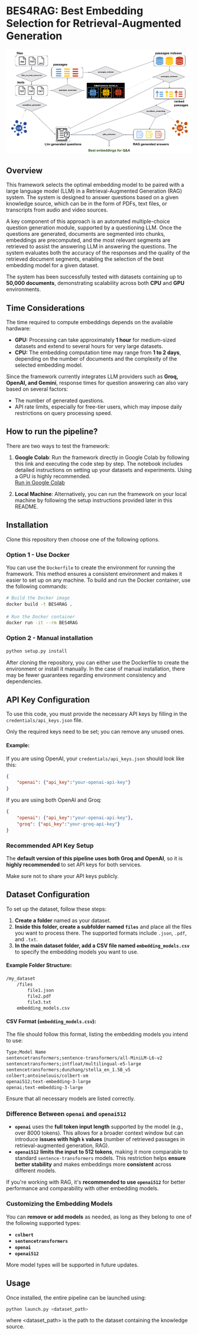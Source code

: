 # BES4RAG: Best Embedding Selection for Retrieval-Augmented Generation

![Pipeline Diagram](pipeline.png)

## Overview
This framework selects the optimal embedding model to be paired with a large language model (LLM) in a Retrieval-Augmented Generation (RAG) system. The system is designed to answer questions based on a given knowledge source, which can be in the form of PDFs, text files, or transcripts from audio and video sources.

A key component of this approach is an automated multiple-choice question generation module, supported by a questioning LLM. Once the questions are generated, documents are segmented into chunks, embeddings are precomputed, and the most relevant segments are retrieved to assist the answering LLM in answering the questions. The system evaluates both the accuracy of the responses and the quality of the retrieved document segments, enabling the selection of the best embedding model for a given dataset.

The system has been successfully tested with datasets containing up to **50,000 documents**, demonstrating scalability across both **CPU** and **GPU** environments.

## Time Considerations  

The time required to compute embeddings depends on the available hardware:  
- **GPU:** Processing can take approximately **1 hour** for medium-sized datasets and extend to several hours for very large datasets.  
- **CPU:** The embedding computation time may range from **1 to 2 days**, depending on the number of documents and the complexity of the selected embedding model.  

Since the framework currently integrates LLM providers such as **Groq, OpenAI, and Gemini**, response times for question answering can also vary based on several factors:  
- The number of generated questions.  
- API rate limits, especially for free-tier users, which may impose daily restrictions on query processing speed.  

## How to run the pipeline? 


There are two ways to test the framework:

1. **Google Colab**: Run the framework directly in Google Colab by following this link and executing the code step by step. The notebook includes detailed instructions on setting up your datasets and experiments. Using a GPU is highly recommended.  
   [Run in Google Colab](https://colab.research.google.com/drive/1VGMA1cHQ2ClTuXvKgVDcqhYA14YRgEX2?usp=sharing)
   
2. **Local Machine**: Alternatively, you can run the framework on your local machine by following the setup instructions provided later in this README.


## Installation

Clone this repository then choose one of the following options.

### Option 1 - Use Docker
You can use the `Dockerfile` to create the environment for running the framework. This method ensures a consistent environment and makes it easier to set up on any machine. To build and run the Docker container, use the following commands:

```bash
# Build the Docker image
docker build -t BES4RAG .

# Run the Docker container
docker run -it --rm BES4RAG
```

### Option 2 - Manual installation
```bash
python setup.py install
```

After cloning the repository, you can either use the Dockerfile to create the environment or install it manually. In the case of manual installation, there may be fewer guarantees regarding environment consistency and dependencies.


## API Key Configuration  

To use this code, you must provide the necessary API keys by filling in the `credentials/api_keys.json` file.  

Only the required keys need to be set; you can remove any unused ones.  

#### Example:  

If you are using OpenAI, your `credentials/api_keys.json` should look like this:  

```json
{
    "openai": {"api_key":"your-openai-api-key"}
}
```

If you are using both OpenAI and Groq:  

```json
{
    "openai": {"api_key":"your-openai-api-key"},
    "groq": {"api_key":"your-groq-api-key"}
}
```  



### Recommended API Key Setup  

The **default version of this pipeline uses both Groq and OpenAI**, so it is **highly recommended** to set API keys for both services.  

Make sure not to share your API keys publicly.


## Dataset Configuration  

To set up the dataset, follow these steps:  

1. **Create a folder** named as your dataset.  
2. **Inside this folder, create a subfolder named `files`** and place all the files you want to process there. The supported formats include `.json`, `.pdf`, and `.txt`.  
3. **In the main dataset folder, add a CSV file named `embedding_models.csv`** to specify the embedding models you want to use.  

#### Example Folder Structure:  
```
/my_dataset
    /files
        file1.json
        file2.pdf
        file3.txt
    embedding_models.csv
```

#### CSV Format (`embedding_models.csv`):  
The file should follow this format, listing the embedding models you intend to use:  

```
Type;Model Name
sentencetransformers;sentence-transformers/all-MiniLM-L6-v2
sentencetransformers;intfloat/multilingual-e5-large
sentencetransformers;dunzhang/stella_en_1.5B_v5
colbert;antoinelouis/colbert-xm
openai512;text-embedding-3-large
openai;text-embedding-3-large
```

Ensure that all necessary models are listed correctly.

### Difference Between `openai` and `openai512`  

- **`openai`** uses the **full token input length** supported by the model (e.g., over 8000 tokens). This allows for a broader context window but can introduce **issues with high `k` values** (number of retrieved passages in retrieval-augmented generation, RAG). 
- **`openai512`** **limits the input to 512 tokens**, making it more comparable to standard `sentence-transformers` models. This restriction helps **ensure better stability** and makes embeddings more **consistent** across different models.  

If you're working with RAG, it's **recommended to use `openai512`** for better performance and comparability with other embedding models.  

### Customizing the Embedding Models  

You can **remove or add models** as needed, as long as they belong to one of the following supported types:  

- **`colbert`**  
- **`sentencetransformers`**  
- **`openai`**  
- **`openai512`**  

More model types will be supported in future updates.

## Usage

Once installed, the entire pipeline can be launched using:
```bash
python launch.py <dataset_path>
```
where <dataset_path> is the path to the dataset containing the knowledge source.



